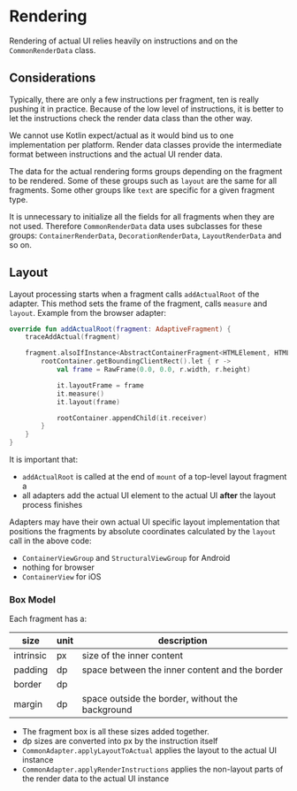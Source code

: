 # Rendering

Rendering of actual UI relies heavily on instructions and on the `CommonRenderData` class. 

## Considerations

Typically, there are only a few instructions per fragment, ten is really pushing it in practice.
Because of the low level of instructions, it is better to let the instructions check the
render data class than the other way.

We cannot use Kotlin expect/actual as it would bind us to one implementation per platform.
Render data classes provide the intermediate format between instructions and the actual UI
render data.

The data for the actual rendering forms groups depending on the fragment to be rendered.
Some of these groups such as `layout` are the same for all fragments. Some other groups
like `text` are specific for a given fragment type. 

It is unnecessary to initialize all the fields for all fragments when they are not used.
Therefore `CommonRenderData` data uses subclasses for these groups: `ContainerRenderData`,
`DecorationRenderData`, `LayoutRenderData` and so on.

## Layout

Layout processing starts when a fragment calls `addActualRoot` of the adapter. This method
sets the frame of the fragment, calls `measure` and `layout`. Example from the browser adapter:

```kotlin
override fun addActualRoot(fragment: AdaptiveFragment) {
    traceAddActual(fragment)

    fragment.alsoIfInstance<AbstractContainerFragment<HTMLElement, HTMLDivElement>> {
        rootContainer.getBoundingClientRect().let { r ->
            val frame = RawFrame(0.0, 0.0, r.width, r.height)

            it.layoutFrame = frame
            it.measure()
            it.layout(frame)

            rootContainer.appendChild(it.receiver)
        }
    }
}
```

It is important that:

- `addActualRoot` is called at the end of `mount` of a top-level layout fragment a
- all adapters add the actual UI element to the actual UI **after** the layout process finishes

Adapters may have their own actual UI specific layout implementation that positions
the fragments by absolute coordinates calculated by the `layout` call in the above code:

- `ContainerViewGroup` and `StructuralViewGroup` for Android
- nothing for browser
- `ContainerView` for iOS

### Box Model

Each fragment has a:

| size      | unit | description                                      |
|-----------|------|--------------------------------------------------|
| intrinsic | px   | size of the inner content                        |
| padding   | dp   | space between the inner content and the border   |
| border    | dp   |                                                  |
| margin    | dp   | space outside the border, without the background |

- The fragment box is all these sizes added together.
- dp sizes are converted into px by the instruction itself
- `CommonAdapter.applyLayoutToActual` applies the layout to the actual UI instance
- `CommonAdapter.applyRenderInstructions` applies the non-layout parts of the render data to the actual UI instance

